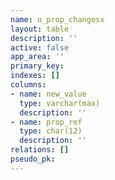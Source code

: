 ```yaml
---
name: u_prop_changesx
layout: table
description: ''
active: false
app_area: ''
primary_key: 
indexes: []
columns:
- name: new_value
  type: varchar(max)
  description: ''
- name: prop_ref
  type: char(12)
  description: ''
relations: []
pseudo_pk: 
---
```


